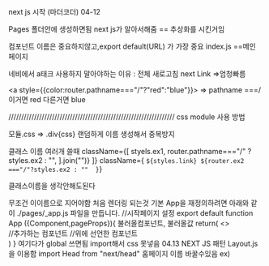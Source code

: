 next js 시작   (마더코더)
04-12


Pages 폴더안에 생성하면됨
next js가 알아서해줌  == 추상화를 시킨거임

컴포넌트 이름은 중요하지않고,export default(URL) 가 가장 중요
index.js ==메인 페이지

네비에서 a태크 사용하지 말아야하는 이유  : 전체 새로고침
 next Link =>엄청빠름  

 <a style={{color:router.pathname==="/"?"red":"blue"}}> </a>
 =>  pathname ===/  이거면 red 다른거면 blue

/////////////////////////////////////////////////////////////////
 css module
사용 방법 
<div classname={styles.div}>   <div>
모듈.css => .div{css}
랜덤하게 이름 생성해서 중복방지

클래스 이름 여러개 쓸때
className={[
    styels.ex1,
    router.pathname==="/" ? styles.ex2 : "",
    ].join("")}
]}
className={
    `${styles.link}
    ${router.ex2 ==="/"?styles.ex2 : "" 
    }`}

<style jsx>{`
 nav{
             background-color:tomato;
         }
        a{
            text-decoration:none;
        }

`}</style>

클래스이름을 생각안해도된다
<style jsx golbal>{`
 nav{
             background-color:tomato;
         }
        a{
            text-decoration:none;
        }

`}</style



/////////////////////////////////////////////////////////////////
_app.is   = > 무조건 이이름으로 지어야함
처음 렌더링 되는것
기본 App을 재정의하려면 아래와 같이 ./pages/_app.js 파일을 만듭니다.
//시작페이지 설정 
export default function App ({Component,pageProps}){
                             불러올컴포넌트, 불러올값
    return(
        <>
        <div>
            <NavBar/>           //추가하는 컴포넌트
            <Component {...pageProps}/> //위에 선언한 컴포넌트
        </div>
            </>
    )
}
여기다가 global 쓰면됨 import해서 css 못넣음



04.13

 NEXT JS  패턴
 Layout.js 을 이용함


 import Head from "next/head"     
        홈페이지 이름 바꿀수있음

    ex)
     <Head>
        <title>HOME | Next Movies</title>
    </Head>












